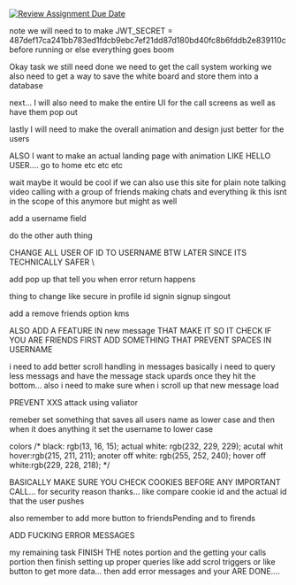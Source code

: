 [![Review Assignment Due Date](https://classroom.github.com/assets/deadline-readme-button-22041afd0340ce965d47ae6ef1cefeee28c7c493a6346c4f15d667ab976d596c.svg)](https://classroom.github.com/a/DnqlZtdt)



note we will need to to make 
JWT_SECRET = 487def17ca241bb783ed1fdcb9ebc7ef21dd87d180bd40fc8b6fddb2e839110c
before running or else everything goes boom



Okay task we still need done 
we need to get the call system working 
we also need to get a way to save the white board and store them into a database 

next... I will also need to make the entire UI for the call screens as well as have them pop out 

lastly I will need to make the overall animation and design just better for the users




ALSO I want to make an actual landing page with animation 
LIKE HELLO USER.... go to home etc etc etc



wait maybe it would be cool if we can also use this site for plain note talking
video calling with a group of friends 
making chats and everything 
ik this isnt in the scope of this anymore but might as well 



add a username field 



do the other auth thing 



CHANGE ALL USER OF ID TO USERNAME BTW LATER SINCE ITS TECHNICALLY SAFER \


add pop up that tell you when error return happens


thing to change like secure 
in profile id 
signin
signup
singout




add a remove friends option kms






ALSO ADD A FEATURE IN new message THAT MAKE IT SO IT CHECK IF YOU ARE FRIENDS FIRST 
ADD SOMETHING THAT PREVENT SPACES IN USERNAME 




i need to add better scroll handling in messages
basically i need to query less messags 
and have the message stack upards once they hit the bottom...
also i need to make sure when i scroll up that new message load


PREVENT XXS attack using valiator 



remeber set something that saves all users name as lower case and then when it does anything it
set the username to lower case



colors 
/*
black: rgb(13, 16, 15);
actual white: rgb(232, 229, 229);
acutal whit hover:rgb(215, 211, 211);
anoter off white: rgb(255, 252, 240);
hover off white:rgb(229, 228, 218);
*/





BASICALLY MAKE SURE YOU CHECK COOKIES BEFORE ANY IMPORTANT CALL... for security reason thanks... 
like compare cookie id and the actual id that the user pushes 


also remember to add more button to friendsPending and to firends 





ADD FUCKING ERROR MESSAGES


my remaining task 
FINISH THE notes portion and the getting your calls portion 
then finish setting up proper queries like add scrol triggers or like button to get more data...
then add error messages and your ARE DONE....